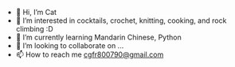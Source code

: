 - 👋 Hi, I’m Cat
- 👀 I’m interested in cocktails, crochet, knitting, cooking, and rock climbing :D
- 🌱 I’m currently learning Mandarin Chinese, Python
- 💞️ I’m looking to collaborate on ...
- 📫 How to reach me cgfr800790@gmail.com

<!---
catzita/catzita is a ✨ special ✨ repository because its `README.md` (this file) appears on your GitHub profile.
You can click the Preview link to take a look at your changes.
--->

